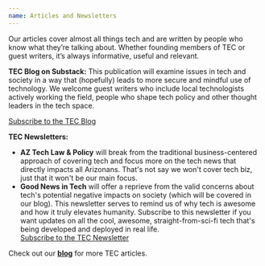 ```yaml
---
name: Articles and Newsletters
---
```


Our articles cover almost all things tech and are written by people who know what they’re talking about. Whether founding members of TEC or guest writers, it’s always informative, useful and relevant.

**TEC Blog on Substack:**  This publication will examine issues in tech and society in a way that (hopefully) leads to more secure and mindful use of technology. We welcome guest writers who include local technologists actively working the field, people who shape tech policy and other thought leaders in the tech space.

<a href="https://techedcollab.substack.com/" class="tec-button">Subscribe to the TEC Blog</a>

**TEC Newsletters:** 
- **AZ Tech Law & Policy** will break from the traditional business-centered approach of covering tech and focus more on the tech news that directly impacts all Arizonans. That's not say we won't cover tech biz, just that it won't be our main focus.</li>
- **Good News in Tech** will offer a reprieve from the valid concerns about tech's potential negative impacts on society (which will be covered in our blog). This newsletter serves to remind us of why tech is awesome and how it truly elevates humanity. Subscribe to this newsletter if you want updates on all the cool, awesome, straight-from-sci-fi tech that's being developed and deployed in real life. </li>
<a href="https://eepurl.com/iwKXEA" class="tec-button">Subscribe to the TEC Newsletter</a>

Check out our **[blog](/blog.html)** for more TEC articles.
